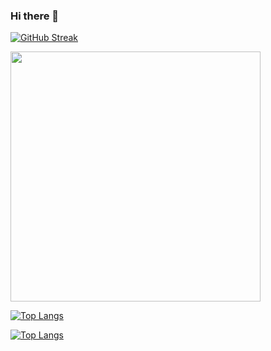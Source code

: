 ### Hi there 👋

<!--
**Dryg1214/Dryg1214** is a ✨ _special_ ✨ repository because its `README.md` (this file) appears on your GitHub profile.

Here are some ideas to get you started:

- 🔭 I’m currently working on ...
- 🌱 I’m currently learning ...
- 👯 I’m looking to collaborate on ...
- 🤔 I’m looking for help with ...
- 💬 Ask me about ...
- 📫 How to reach me: ...
- 😄 Pronouns: ...
- ⚡ Fun fact: ...
-->

[![GitHub Streak](https://github-readme-streak-stats.herokuapp.com?user=Dryg1214&theme=dark&hide_border=%D0%BB%D0%BE%D0%B6%D0%BD%D1%8B%D0%B9&date_format=%5BY%20%5DM%20j)](https://git.io/streak-stats)

<img src="https://github-readme-stats.vercel.app/api?username=Dryg1214&show_icons=true&theme=ADD_THEME_HERE" width="400">

[![Top Langs](https://github-readme-stats.vercel.app/api/top-langs/?username=Dryg1214&layout=compact&theme=vision-friendly-dark)](https://github.com/anuraghazra/github-readme-stats)

[![Top Langs](https://github-readme-stats.vercel.app/api/top-langs/?username=Dryg1214&langs_count=8)](https://github.com/Dryg1214/github-readme-stats)

<!--

[![Top Langs](https://github-readme-stats.vercel.app/api/top-langs/?username=Dryg1214)](https://github.com/anuraghazra/github-readme-stats)

[![Top Langs](https://github-readme-stats.vercel.app/api/top-langs/?username=Dryg1214&langs_count=8)](https://github.com/anuraghazra/github-readme-stats)

[![Top Langs](https://github-readme-stats.vercel.app/api/top-langs/?username=Dryg1214&langs_count=8)](https://github.com/Dryg1214/github-readme-stats)

[![Top Langs](https://github-readme-stats.vercel.app/api/top-langs/?username=Dryg1214&langs_count=8)](https://github.com/Dryg1214)
-->
